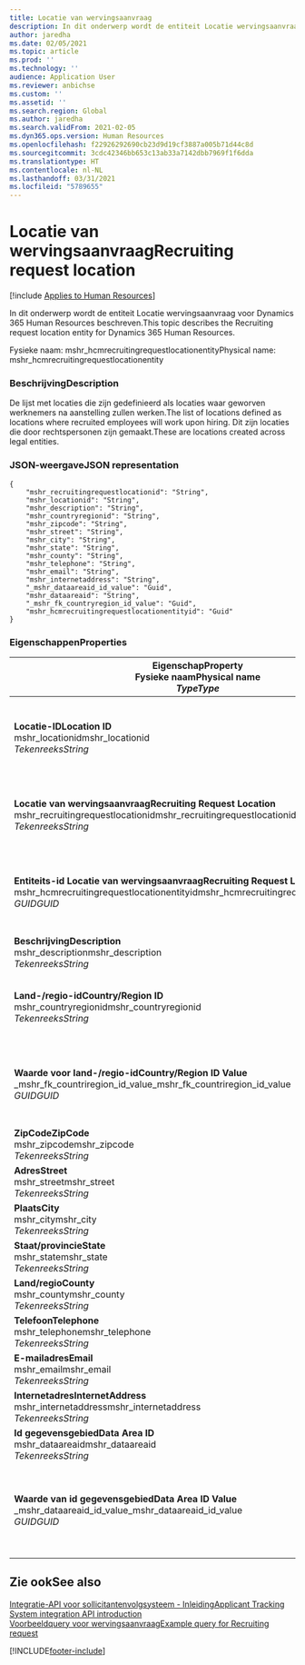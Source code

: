 ```yaml
---
title: Locatie van wervingsaanvraag
description: In dit onderwerp wordt de entiteit Locatie wervingsaanvraag voor Dynamics 365 Human Resources beschreven.
author: jaredha
ms.date: 02/05/2021
ms.topic: article
ms.prod: ''
ms.technology: ''
audience: Application User
ms.reviewer: anbichse
ms.custom: ''
ms.assetid: ''
ms.search.region: Global
ms.author: jaredha
ms.search.validFrom: 2021-02-05
ms.dyn365.ops.version: Human Resources
ms.openlocfilehash: f22926292690cb23d9d19cf3887a005b71d44c8d
ms.sourcegitcommit: 3cdc42346bb653c13ab33a7142dbb7969f1f6dda
ms.translationtype: HT
ms.contentlocale: nl-NL
ms.lasthandoff: 03/31/2021
ms.locfileid: "5789655"
---
```

# <a name="recruiting-request-location"></a><span data-ttu-id="89ca1-103">Locatie van wervingsaanvraag</span><span class="sxs-lookup"><span data-stu-id="89ca1-103">Recruiting request location</span></span>

[!include [Applies to Human Resources](../includes/applies-to-hr.md)]

<span data-ttu-id="89ca1-104">In dit onderwerp wordt de entiteit Locatie wervingsaanvraag voor Dynamics 365 Human Resources beschreven.</span><span class="sxs-lookup"><span data-stu-id="89ca1-104">This topic describes the Recruiting request location entity for Dynamics 365 Human Resources.</span></span>

<span data-ttu-id="89ca1-105">Fysieke naam: mshr_hcmrecruitingrequestlocationentity</span><span class="sxs-lookup"><span data-stu-id="89ca1-105">Physical name: mshr_hcmrecruitingrequestlocationentity</span></span>

### <a name="description"></a><span data-ttu-id="89ca1-106">Beschrijving</span><span class="sxs-lookup"><span data-stu-id="89ca1-106">Description</span></span>

<span data-ttu-id="89ca1-107">De lijst met locaties die zijn gedefinieerd als locaties waar geworven werknemers na aanstelling zullen werken.</span><span class="sxs-lookup"><span data-stu-id="89ca1-107">The list of locations defined as locations where recruited employees will work upon hiring.</span></span> <span data-ttu-id="89ca1-108">Dit zijn locaties die door rechtspersonen zijn gemaakt.</span><span class="sxs-lookup"><span data-stu-id="89ca1-108">These are locations created across legal entities.</span></span>

### <a name="json-representation"></a><span data-ttu-id="89ca1-109">JSON-weergave</span><span class="sxs-lookup"><span data-stu-id="89ca1-109">JSON representation</span></span>

```
{
    "mshr_recruitingrequestlocationid": "String",
    "mshr_locationid": "String",
    "mshr_description": "String",
    "mshr_countryregionid": "String",
    "mshr_zipcode": "String",
    "mshr_street": "String",
    "mshr_city": "String",
    "mshr_state": "String",
    "mshr_county": "String",
    "mshr_telephone": "String",
    "mshr_email": "String",
    "mshr_internetaddress": "String",
    "_mshr_dataareaid_id_value": "Guid",
    "mshr_dataareaid": "String",
    "_mshr_fk_countryregion_id_value": "Guid",
    "mshr_hcmrecruitingrequestlocationentityid": "Guid"
}
```

### <a name="properties"></a><span data-ttu-id="89ca1-110">Eigenschappen</span><span class="sxs-lookup"><span data-stu-id="89ca1-110">Properties</span></span>

| <span data-ttu-id="89ca1-111">Eigenschap</span><span class="sxs-lookup"><span data-stu-id="89ca1-111">Property</span></span><br><span data-ttu-id="89ca1-112">**Fysieke naam**</span><span class="sxs-lookup"><span data-stu-id="89ca1-112">**Physical name**</span></span><br><span data-ttu-id="89ca1-113">**_Type_**</span><span class="sxs-lookup"><span data-stu-id="89ca1-113">**_Type_**</span></span> | <span data-ttu-id="89ca1-114">Gebruiken</span><span class="sxs-lookup"><span data-stu-id="89ca1-114">Use</span></span> | <span data-ttu-id="89ca1-115">Beschrijving</span><span class="sxs-lookup"><span data-stu-id="89ca1-115">Description</span></span> |
| --- | --- | --- |
| <span data-ttu-id="89ca1-116">**Locatie-ID**</span><span class="sxs-lookup"><span data-stu-id="89ca1-116">**Location ID**</span></span><br><span data-ttu-id="89ca1-117">mshr_locationid</span><span class="sxs-lookup"><span data-stu-id="89ca1-117">mshr_locationid</span></span><br><span data-ttu-id="89ca1-118">*Tekenreeks*</span><span class="sxs-lookup"><span data-stu-id="89ca1-118">*String*</span></span> | <span data-ttu-id="89ca1-119">Eenmaal schrijven</span><span class="sxs-lookup"><span data-stu-id="89ca1-119">Write-once</span></span><br><span data-ttu-id="89ca1-120">Vereist</span><span class="sxs-lookup"><span data-stu-id="89ca1-120">Required</span></span> | <span data-ttu-id="89ca1-121">De door het systeem gegenereerde, door de gebruiker leesbare id voor de wervingslocatie.</span><span class="sxs-lookup"><span data-stu-id="89ca1-121">The system-generated, user-readable identifier for the recruiting location.</span></span> |
| <span data-ttu-id="89ca1-122">**Locatie van wervingsaanvraag**</span><span class="sxs-lookup"><span data-stu-id="89ca1-122">**Recruiting Request Location**</span></span><br><span data-ttu-id="89ca1-123">mshr_recruitingrequestlocationid</span><span class="sxs-lookup"><span data-stu-id="89ca1-123">mshr_recruitingrequestlocationid</span></span><br><span data-ttu-id="89ca1-124">*Tekenreeks*</span><span class="sxs-lookup"><span data-stu-id="89ca1-124">*String*</span></span> | <span data-ttu-id="89ca1-125">Eenmaal schrijven</span><span class="sxs-lookup"><span data-stu-id="89ca1-125">Write-once</span></span><br><span data-ttu-id="89ca1-126">Vereist</span><span class="sxs-lookup"><span data-stu-id="89ca1-126">Required</span></span> | <span data-ttu-id="89ca1-127">Door de gebruiker gedefinieerde unieke id voor de wervingslocatie.</span><span class="sxs-lookup"><span data-stu-id="89ca1-127">User-defined unique identifier for the recruiting location.</span></span> |
| <span data-ttu-id="89ca1-128">**Entiteits-id Locatie van wervingsaanvraag**</span><span class="sxs-lookup"><span data-stu-id="89ca1-128">**Recruiting Request Location Entity ID**</span></span><br><span data-ttu-id="89ca1-129">mshr_hcmrecruitingrequestlocationentityid</span><span class="sxs-lookup"><span data-stu-id="89ca1-129">mshr_hcmrecruitingrequestlocationentityid</span></span><br><span data-ttu-id="89ca1-130">*GUID*</span><span class="sxs-lookup"><span data-stu-id="89ca1-130">*GUID*</span></span> | <span data-ttu-id="89ca1-131">Alleen-lezen</span><span class="sxs-lookup"><span data-stu-id="89ca1-131">Read-only</span></span><br><span data-ttu-id="89ca1-132">Vereist</span><span class="sxs-lookup"><span data-stu-id="89ca1-132">Required</span></span> | <span data-ttu-id="89ca1-133">Unieke door het systeem gegenereerde id voor de record Locatie wervingsaanvraag.</span><span class="sxs-lookup"><span data-stu-id="89ca1-133">System-generated unique identifier for the recruiting request location record.</span></span> |
| <span data-ttu-id="89ca1-134">**Beschrijving**</span><span class="sxs-lookup"><span data-stu-id="89ca1-134">**Description**</span></span><br><span data-ttu-id="89ca1-135">mshr_description</span><span class="sxs-lookup"><span data-stu-id="89ca1-135">mshr_description</span></span><br><span data-ttu-id="89ca1-136">*Tekenreeks*</span><span class="sxs-lookup"><span data-stu-id="89ca1-136">*String*</span></span> | <span data-ttu-id="89ca1-137">Lezen/schrijven</span><span class="sxs-lookup"><span data-stu-id="89ca1-137">Read/write</span></span><br><span data-ttu-id="89ca1-138">Vereist</span><span class="sxs-lookup"><span data-stu-id="89ca1-138">Required</span></span> | <span data-ttu-id="89ca1-139">Beschrijving van de locatie.</span><span class="sxs-lookup"><span data-stu-id="89ca1-139">Description of the location.</span></span> |
| <span data-ttu-id="89ca1-140">**Land-/regio-id**</span><span class="sxs-lookup"><span data-stu-id="89ca1-140">**Country/Region ID**</span></span><br><span data-ttu-id="89ca1-141">mshr_countryregionid</span><span class="sxs-lookup"><span data-stu-id="89ca1-141">mshr_countryregionid</span></span><br><span data-ttu-id="89ca1-142">*Tekenreeks*</span><span class="sxs-lookup"><span data-stu-id="89ca1-142">*String*</span></span> | <span data-ttu-id="89ca1-143">Alleen-lezen</span><span class="sxs-lookup"><span data-stu-id="89ca1-143">Read-only</span></span><br><span data-ttu-id="89ca1-144">Optioneel</span><span class="sxs-lookup"><span data-stu-id="89ca1-144">Optional</span></span> | <span data-ttu-id="89ca1-145">Specificeert het land of de regio waar de kandidaat staatsburger is.</span><span class="sxs-lookup"><span data-stu-id="89ca1-145">Specifies the country or region where the candidate has citizenship.</span></span> |
| <span data-ttu-id="89ca1-146">**Waarde voor land-/regio-id**</span><span class="sxs-lookup"><span data-stu-id="89ca1-146">**Country/Region ID Value**</span></span><br><span data-ttu-id="89ca1-147">_mshr_fk_countriregion_id_value</span><span class="sxs-lookup"><span data-stu-id="89ca1-147">_mshr_fk_countriregion_id_value</span></span><br><span data-ttu-id="89ca1-148">*GUID*</span><span class="sxs-lookup"><span data-stu-id="89ca1-148">*GUID*</span></span> | <span data-ttu-id="89ca1-149">Alleen-lezen</span><span class="sxs-lookup"><span data-stu-id="89ca1-149">Read-only</span></span><br><span data-ttu-id="89ca1-150">Optioneel</span><span class="sxs-lookup"><span data-stu-id="89ca1-150">Optional</span></span><br><span data-ttu-id="89ca1-151">Refererende sleutel: mshr_logisticaddresscountryregionentityid van mshr_logisticsaddresscountryregionentity</span><span class="sxs-lookup"><span data-stu-id="89ca1-151">Foreign key: mshr_logisticaddresscountryregionentityid of mshr_logisticsaddresscountryregionentity</span></span> | <span data-ttu-id="89ca1-152">Door het systeem gegenereerde unieke id van het land of de regio van het adres.</span><span class="sxs-lookup"><span data-stu-id="89ca1-152">System-generated unique identifier of the country/region of the address.</span></span> |
| <span data-ttu-id="89ca1-153">**ZipCode**</span><span class="sxs-lookup"><span data-stu-id="89ca1-153">**ZipCode**</span></span><br><span data-ttu-id="89ca1-154">mshr_zipcode</span><span class="sxs-lookup"><span data-stu-id="89ca1-154">mshr_zipcode</span></span><br><span data-ttu-id="89ca1-155">*Tekenreeks*</span><span class="sxs-lookup"><span data-stu-id="89ca1-155">*String*</span></span> | <span data-ttu-id="89ca1-156">Alleen-lezen</span><span class="sxs-lookup"><span data-stu-id="89ca1-156">Read-only</span></span><br><span data-ttu-id="89ca1-157">Optioneel</span><span class="sxs-lookup"><span data-stu-id="89ca1-157">Optional</span></span> | <span data-ttu-id="89ca1-158">Postcode.</span><span class="sxs-lookup"><span data-stu-id="89ca1-158">Zip/postal code.</span></span> |
| <span data-ttu-id="89ca1-159">**Adres**</span><span class="sxs-lookup"><span data-stu-id="89ca1-159">**Street**</span></span><br><span data-ttu-id="89ca1-160">mshr_street</span><span class="sxs-lookup"><span data-stu-id="89ca1-160">mshr_street</span></span><br><span data-ttu-id="89ca1-161">*Tekenreeks*</span><span class="sxs-lookup"><span data-stu-id="89ca1-161">*String*</span></span> | <span data-ttu-id="89ca1-162">Alleen-lezen</span><span class="sxs-lookup"><span data-stu-id="89ca1-162">Read-only</span></span><br><span data-ttu-id="89ca1-163">Optioneel</span><span class="sxs-lookup"><span data-stu-id="89ca1-163">Optional</span></span> | <span data-ttu-id="89ca1-164">Straatnaam.</span><span class="sxs-lookup"><span data-stu-id="89ca1-164">Street address.</span></span> |
| <span data-ttu-id="89ca1-165">**Plaats**</span><span class="sxs-lookup"><span data-stu-id="89ca1-165">**City**</span></span><br><span data-ttu-id="89ca1-166">mshr_city</span><span class="sxs-lookup"><span data-stu-id="89ca1-166">mshr_city</span></span><br><span data-ttu-id="89ca1-167">*Tekenreeks*</span><span class="sxs-lookup"><span data-stu-id="89ca1-167">*String*</span></span> | <span data-ttu-id="89ca1-168">Alleen-lezen</span><span class="sxs-lookup"><span data-stu-id="89ca1-168">Read-only</span></span><br><span data-ttu-id="89ca1-169">Optioneel</span><span class="sxs-lookup"><span data-stu-id="89ca1-169">Optional</span></span> | <span data-ttu-id="89ca1-170">Plaats.</span><span class="sxs-lookup"><span data-stu-id="89ca1-170">City.</span></span> |
| <span data-ttu-id="89ca1-171">**Staat/provincie**</span><span class="sxs-lookup"><span data-stu-id="89ca1-171">**State**</span></span><br><span data-ttu-id="89ca1-172">mshr_state</span><span class="sxs-lookup"><span data-stu-id="89ca1-172">mshr_state</span></span><br><span data-ttu-id="89ca1-173">*Tekenreeks*</span><span class="sxs-lookup"><span data-stu-id="89ca1-173">*String*</span></span> | <span data-ttu-id="89ca1-174">Alleen-lezen</span><span class="sxs-lookup"><span data-stu-id="89ca1-174">Read-only</span></span><br><span data-ttu-id="89ca1-175">Optioneel</span><span class="sxs-lookup"><span data-stu-id="89ca1-175">Optional</span></span> | <span data-ttu-id="89ca1-176">Staat of provincie.</span><span class="sxs-lookup"><span data-stu-id="89ca1-176">State or province.</span></span> |
| <span data-ttu-id="89ca1-177">**Land/regio**</span><span class="sxs-lookup"><span data-stu-id="89ca1-177">**County**</span></span><br><span data-ttu-id="89ca1-178">mshr_county</span><span class="sxs-lookup"><span data-stu-id="89ca1-178">mshr_county</span></span><br><span data-ttu-id="89ca1-179">*Tekenreeks*</span><span class="sxs-lookup"><span data-stu-id="89ca1-179">*String*</span></span> | <span data-ttu-id="89ca1-180">Alleen-lezen</span><span class="sxs-lookup"><span data-stu-id="89ca1-180">Read-only</span></span><br><span data-ttu-id="89ca1-181">Optioneel</span><span class="sxs-lookup"><span data-stu-id="89ca1-181">Optional</span></span> | <span data-ttu-id="89ca1-182">Land.</span><span class="sxs-lookup"><span data-stu-id="89ca1-182">County.</span></span> |
| <span data-ttu-id="89ca1-183">**Telefoon**</span><span class="sxs-lookup"><span data-stu-id="89ca1-183">**Telephone**</span></span><br><span data-ttu-id="89ca1-184">mshr_telephone</span><span class="sxs-lookup"><span data-stu-id="89ca1-184">mshr_telephone</span></span><br><span data-ttu-id="89ca1-185">*Tekenreeks*</span><span class="sxs-lookup"><span data-stu-id="89ca1-185">*String*</span></span> | <span data-ttu-id="89ca1-186">Lezen/schrijven</span><span class="sxs-lookup"><span data-stu-id="89ca1-186">Read/write</span></span><br><span data-ttu-id="89ca1-187">Optioneel</span><span class="sxs-lookup"><span data-stu-id="89ca1-187">Optional</span></span> | <span data-ttu-id="89ca1-188">Telefoonnummer voor de locatie.</span><span class="sxs-lookup"><span data-stu-id="89ca1-188">Telephone number for the location.</span></span> |
| <span data-ttu-id="89ca1-189">**E-mailadres**</span><span class="sxs-lookup"><span data-stu-id="89ca1-189">**Email**</span></span><br><span data-ttu-id="89ca1-190">mshr_email</span><span class="sxs-lookup"><span data-stu-id="89ca1-190">mshr_email</span></span><br><span data-ttu-id="89ca1-191">*Tekenreeks*</span><span class="sxs-lookup"><span data-stu-id="89ca1-191">*String*</span></span> | <span data-ttu-id="89ca1-192">Lezen/schrijven</span><span class="sxs-lookup"><span data-stu-id="89ca1-192">Read/write</span></span><br><span data-ttu-id="89ca1-193">Optioneel</span><span class="sxs-lookup"><span data-stu-id="89ca1-193">Optional</span></span> | <span data-ttu-id="89ca1-194">E-mailadres.</span><span class="sxs-lookup"><span data-stu-id="89ca1-194">Email address.</span></span> |
| <span data-ttu-id="89ca1-195">**Internetadres**</span><span class="sxs-lookup"><span data-stu-id="89ca1-195">**InternetAddress**</span></span><br><span data-ttu-id="89ca1-196">mshr_internetaddress</span><span class="sxs-lookup"><span data-stu-id="89ca1-196">mshr_internetaddress</span></span><br><span data-ttu-id="89ca1-197">*Tekenreeks*</span><span class="sxs-lookup"><span data-stu-id="89ca1-197">*String*</span></span> | <span data-ttu-id="89ca1-198">Lezen/schrijven</span><span class="sxs-lookup"><span data-stu-id="89ca1-198">Read/write</span></span><br><span data-ttu-id="89ca1-199">Optioneel</span><span class="sxs-lookup"><span data-stu-id="89ca1-199">Optional</span></span> | <span data-ttu-id="89ca1-200">De URL voor de locatiewebsite.</span><span class="sxs-lookup"><span data-stu-id="89ca1-200">URL for the location website.</span></span> |
| <span data-ttu-id="89ca1-201">**Id gegevensgebied**</span><span class="sxs-lookup"><span data-stu-id="89ca1-201">**Data Area ID**</span></span><br><span data-ttu-id="89ca1-202">mshr_dataareaid</span><span class="sxs-lookup"><span data-stu-id="89ca1-202">mshr_dataareaid</span></span><br><span data-ttu-id="89ca1-203">*Tekenreeks*</span><span class="sxs-lookup"><span data-stu-id="89ca1-203">*String*</span></span> | <span data-ttu-id="89ca1-204">Lezen/schrijven</span><span class="sxs-lookup"><span data-stu-id="89ca1-204">Read/write</span></span><br><span data-ttu-id="89ca1-205">Optioneel</span><span class="sxs-lookup"><span data-stu-id="89ca1-205">Optional</span></span> | <span data-ttu-id="89ca1-206">Geeft de rechtspersoon (bedrijf) op.</span><span class="sxs-lookup"><span data-stu-id="89ca1-206">Specifies the legal entity (company).</span></span> |
| <span data-ttu-id="89ca1-207">**Waarde van id gegevensgebied**</span><span class="sxs-lookup"><span data-stu-id="89ca1-207">**Data Area ID Value**</span></span><br><span data-ttu-id="89ca1-208">_mshr_dataareaid_id_value</span><span class="sxs-lookup"><span data-stu-id="89ca1-208">_mshr_dataareaid_id_value</span></span><br><span data-ttu-id="89ca1-209">*GUID*</span><span class="sxs-lookup"><span data-stu-id="89ca1-209">*GUID*</span></span> | <span data-ttu-id="89ca1-210">Alleen-lezen</span><span class="sxs-lookup"><span data-stu-id="89ca1-210">Read-only</span></span><br><span data-ttu-id="89ca1-211">Optioneel</span><span class="sxs-lookup"><span data-stu-id="89ca1-211">Optional</span></span><br><span data-ttu-id="89ca1-212">Refererende sleutel: cdm_companyid van cdm_company entiteit</span><span class="sxs-lookup"><span data-stu-id="89ca1-212">Foreign key: cdm_companyid of cdm_company entity</span></span> | <span data-ttu-id="89ca1-213">Door het systeem gegenereerde GUID-waarde die de rechtspersoon (het bedrijf) identificeert.</span><span class="sxs-lookup"><span data-stu-id="89ca1-213">System-generated GUID value identifying the legal entity (company).</span></span> |

## <a name="see-also"></a><span data-ttu-id="89ca1-214">Zie ook</span><span class="sxs-lookup"><span data-stu-id="89ca1-214">See also</span></span>

[<span data-ttu-id="89ca1-215">Integratie-API voor sollicitantenvolgsysteem - Inleiding</span><span class="sxs-lookup"><span data-stu-id="89ca1-215">Applicant Tracking System integration API introduction</span></span>](hr-admin-integration-ats-api-introduction.md)<br>
[<span data-ttu-id="89ca1-216">Voorbeeldquery voor wervingsaanvraag</span><span class="sxs-lookup"><span data-stu-id="89ca1-216">Example query for Recruiting request</span></span>](hr-admin-integration-ats-api-recruiting-request-example-query.md)



[!INCLUDE[footer-include](../includes/footer-banner.md)]